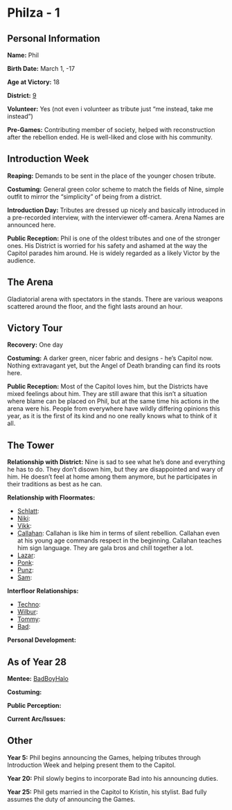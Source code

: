 # Philza - 1

## Personal Information
**Name:** Phil

**Birth Date:** March 1, -17

**Age at Victory:** 18

**District:** [9](../../Worldbuilding/Districts/district9.md)

**Volunteer:** Yes (not even i volunteer as tribute just “me instead, take me instead”)

**Pre-Games:** Contributing member of society, helped with reconstruction after the rebellion ended. He is well-liked and close with his community.

## Introduction Week
**Reaping:** Demands to be sent in the place of the younger chosen tribute.

**Costuming:** General green color scheme to match the fields of Nine, simple outfit to mirror the “simplicity” of being from a district.

**Introduction Day:** Tributes are dressed up nicely and basically introduced in a pre-recorded interview, with the interviewer off-camera. Arena Names are announced here.

**Public Reception:** Phil is one of the oldest tributes and one of the stronger ones. His District is worried for his safety and ashamed at the way the Capitol parades him around. He is widely regarded as a likely Victor by the audience.

## The Arena
Gladiatorial arena with spectators in the stands. There are various weapons scattered around the floor, and the fight lasts around an hour.

## Victory Tour
**Recovery:** One day

**Costuming:** A darker green, nicer fabric and designs - he’s Capitol now. Nothing extravagant yet, but the Angel of Death branding can find its roots here.

**Public Reception:** Most of the Capitol loves him, but the Districts have mixed feelings about him. They are still aware that this isn’t a situation where blame can be placed on Phil, but at the same time his actions in the arena were his. People from everywhere have wildly differing opinions this year, as it is the first of its kind and no one really knows what to think of it all.

## The Tower
**Relationship with District:** Nine is sad to see what he’s done and everything he has to do. They don’t disown him, but they are disappointed and wary of him. He doesn’t feel at home among them anymore, but he participates in their traditions as best as he can.

**Relationship with Floormates:** 
- [Schlatt](jschlatt.md): 
- [Niki](Nihachu.md): 
- [Vikk](Vikkstar.md):
- [Callahan](Callahan.md): Callahan is like him in terms of silent rebellion. Callahan even at his young age commands respect in the beginning. Callahan teaches him sign language. They are gala bros and chill together a lot.
- [Lazar](Lazarbeam.md): 
- [Ponk](Ponk.md): 
- [Punz](Punz.md): 
- [Sam](awesamdude.md): 

**Interfloor Relationships:**
- [Techno](../floor1/Technoblade.md): 
- [Wilbur](../floor2/WilburSoot.md): 
- [Tommy](../floor2/TommyInnit.md):
- [Bad](../floor2/BadBoyHalo.md): 

**Personal Development:**

## As of Year 28
**Mentee:** [BadBoyHalo](../floor2/BadBoyHalo.md)

**Costuming:**

**Public Perception:**

**Current Arc/Issues:**

## Other
**Year 5:** Phil begins announcing the Games, helping tributes through Introduction Week and helping present them to the Capitol. 

**Year 20:** Phil slowly begins to incorporate Bad into his announcing duties.

**Year 25:** Phil gets married in the Capitol to Kristin, his stylist. Bad fully assumes the duty of announcing the Games.
